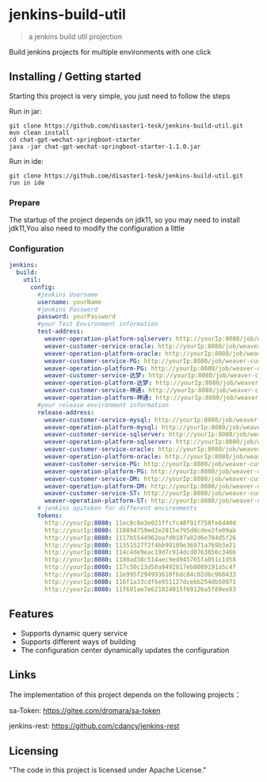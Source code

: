 # jenkins-build-util

> a jenkins build util projection

Build jenkins projects for multiple environments with one click

## Installing / Getting started

Starting this project is very simple, you just need to follow the steps

Run in jar:
```shell
git clone https://github.com/disaster1-tesk/jenkins-build-util.git
mvn clean install
cd chat-gpt-wechat-springboot-starter
java -jar chat-gpt-wechat-springboot-starter-1.1.0.jar
```
Run in ide:
```shell
git clone https://github.com/disaster1-tesk/jenkins-build-util.git
run in ide
```

### Prepare
The startup of the project depends on jdk11, so you may need to install jdk11,You also need to modify the configuration a little

### Configuration

```yaml
jenkins:
  build:
    util:
      config:
        #jenkins Username
        username: yourName
        #jenkins Password
        password: yourPassword
        #your Test Environment information
        test-address:
          weaver-operation-platform-sqlserver: http://yourIp:8080/job/weaver-operation-platform
          weaver-customer-service-oracle: http://yourIp:8080/job/weaver-customer-service
          weaver-operation-platform-oracle: http://yourIp:8080/job/weaver-operation-platform
          weaver-customer-service-PG: http://yourIp:8080/job/weaver-customer-service
          weaver-operation-platform-PG: http://yourIp:8080/job/weaver-operation-platform
          weaver-customer-service-达梦: http://yourIp:8080/job/weaver-customer-service
          weaver-operation-platform-达梦: http://yourIp:8080/job/weaver-operation-platform
          weaver-customer-service-神通: http://yourIp:8080/job/weaver-customer-service
          weaver-operation-platform-神通: http://yourIp:8080/job/weaver-operation-platform
        #your release environment information
        release-address:
          weaver-customer-service-mysql: http://yourIp:8080/job/weaver-customer-service
          weaver-operation-platform-mysql: http://yourIp:8080/job/weaver-operation-platform
          weaver-customer-service-sqlserver: http://yourIp:8080/job/weaver-customer-service
          weaver-operation-platform-sqlserver: http://yourIp:8080/job/weaver-operation-platform
          weaver-customer-service-oracle: http://yourIp:8080/job/weaver-customer-service
          weaver-operation-platform-oracle: http://yourIp:8080/job/weaver-operation-platform
          weaver-customer-service-PG: http://yourIp:8080/job/weaver-customer-service
          weaver-operation-platform-PG: http://yourIp:8080/job/weaver-operation-platform
          weaver-customer-service-DM: http://yourIp:8080/job/weaver-customer-service
          weaver-operation-platform-DM: http://yourIp:8080/job/weaver-operation-platform
          weaver-customer-service-ST: http://yourIp:8080/job/weaver-customer-service
          weaver-operation-platform-ST: http://yourIp:8080/job/weaver-operation-platform
        # jenkins apitoken for different environments
        tokens:
          http://yourIp:8080: 11ec8c8e3e021ffcfc48f91f758fe6d40d
          http://yourIp:8080: 118894759ed2e2815e795d8cdee2fe09ab
          http://yourIp:8080: 1117b5544962eafd0187a82d6e784d5f26
          http://yourIp:8080: 11351527f2f4bb99109e36971a769b3e21
          http://yourIp:8080: 114c4de9eac19d7c914dcd0763856c3466
          http://yourIp:8080: 1180ad38c514aec9ed945765fa051c1d58
          http://yourIp:8080: 117c50c13d50a9492817eb0009191a5c4f
          http://yourIp:8080: 11e995f294993610f6dc04c02dbc968433
          http://yourIp:8080: 116f1a33cdf6e951127dcebb254db50971
          http://yourIp:8080: 11f691ae7e621024015f69126a5f89ee93
```


## Features

* Supports dynamic query service
* Supports different ways of building
* The configuration center dynamically updates the configuration

## Links

The implementation of this project depends on the following projects：

sa-Token: https://gitee.com/dromara/sa-token

jenkins-rest: https://github.com/cdancy/jenkins-rest


## Licensing

"The code in this project is licensed under Apache License."
